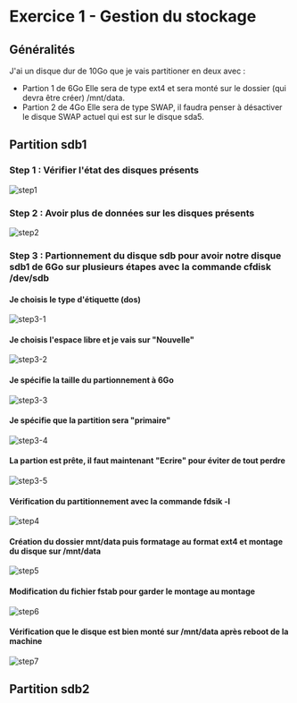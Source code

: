 # Exercice 1 - Gestion du stockage

## Généralités

J'ai un disque dur de 10Go que je vais partitioner en deux avec :
  * Partion 1 de 6Go
    Elle sera de type ext4 et sera monté sur le dossier (qui devra être créer) /mnt/data.
  * Partion 2 de 4Go
    Elle sera de type SWAP, il faudra penser à désactiver le disque SWAP actuel qui est sur le disque sda5.

## Partition sdb1
### Step 1 : Vérifier l'état des disques présents
![step1](https://github.com/Mirhazka/CheckpointNumber1/blob/main/Image/0_lsblk.png)
### Step 2 : Avoir plus de données sur les disques présents
![step2](https://github.com/Mirhazka/CheckpointNumber1/blob/main/Image/1_fdisk-l.png)
### Step 3 : Partionnement du disque sdb pour avoir notre disque sdb1 de 6Go sur plusieurs étapes avec la commande cfdisk /dev/sdb
#### Je choisis le type d'étiquette (dos)
![step3-1](https://github.com/Mirhazka/CheckpointNumber1/blob/main/Image/2-0_cfdisk-sdB.png)
#### Je choisis l'espace libre et je vais sur "Nouvelle"
![step3-2](https://github.com/Mirhazka/CheckpointNumber1/blob/main/Image/2-1_cfdisk-sdB.png)
#### Je spécifie la taille du partionnement à 6Go
![step3-3](https://github.com/Mirhazka/CheckpointNumber1/blob/main/Image/2-2_cfdisk-sdB.png)
#### Je spécifie que la partition sera "primaire"
![step3-4](https://github.com/Mirhazka/CheckpointNumber1/blob/main/Image/2-3_cfdisk-sdB.png)
#### La partion est prête, il faut maintenant "Ecrire" pour éviter de tout perdre
![step3-5](https://github.com/Mirhazka/CheckpointNumber1/blob/main/Image/2-4_cfdisk-sdB.png)
#### Vérification du partitionnement avec la commande fdsik -l
![step4](https://github.com/Mirhazka/CheckpointNumber1/blob/main/Image/3_fdisk-l.png)
#### Création du dossier mnt/data puis formatage au format ext4 et montage du disque sur /mnt/data
![step5](https://github.com/Mirhazka/CheckpointNumber1/blob/main/Image/4_mkfs%26mount-sdb1.png)
#### Modification du fichier fstab pour garder le montage au montage
![step6](https://github.com/Mirhazka/CheckpointNumber1/blob/main/Image/5_fstab-sdb1.png)
#### Vérification que le disque est bien monté sur /mnt/data après reboot de la machine
![step7](https://github.com/Mirhazka/CheckpointNumber1/blob/main/Image/6_reboot-sdb1.png)


## Partition sdb2

